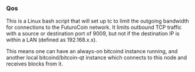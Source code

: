 ### Qos ###

This is a Linux bash script that will set up tc to limit the outgoing bandwidth for connections to the FuturoCoin network. It limits outbound TCP traffic with a source or destination port of 9009, but not if the destination IP is within a LAN (defined as 192.168.x.x).

This means one can have an always-on bitcoind instance running, and another local bitcoind/bitcoin-qt instance which connects to this node and receives blocks from it.
